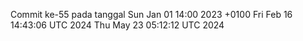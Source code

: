 Commit ke-55 pada tanggal Sun Jan 01 14:00 2023 +0100
Fri Feb 16 14:43:06 UTC 2024
Thu May 23 05:12:12 UTC 2024
